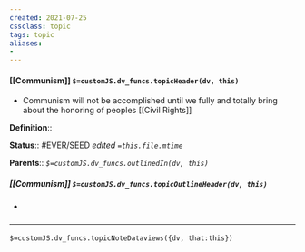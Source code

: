 ```yaml
---
created: 2021-07-25
cssclass: topic
tags: topic
aliases:
- 
---
```


#### [[Communism]] `$=customJS.dv_funcs.topicHeader(dv, this)`

 - Communism will not be accomplished until we fully and totally bring about the honoring of peoples [[Civil Rights]]

**Definition**::

**Status**:: #EVER/SEED 
*edited `=this.file.mtime`*

**Parents**:: 
*`$=customJS.dv_funcs.outlinedIn(dv, this)`*

##### [[Communism]] `$=customJS.dv_funcs.topicOutlineHeader(dv, this)`
- 

### <hr class="dataviews"/>

`$=customJS.dv_funcs.topicNoteDataviews({dv, that:this})`



